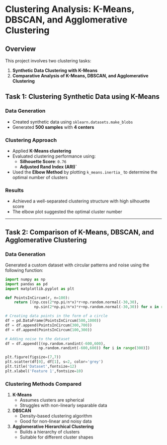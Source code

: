 # Clustering Analysis: K-Means, DBSCAN, and Agglomerative Clustering

## Overview
This project involves two clustering tasks:
1. **Synthetic Data Clustering with K-Means**
2. **Comparative Analysis of K-Means, DBSCAN, and Agglomerative Clustering**

## Task 1: Clustering Synthetic Data using K-Means

### Data Generation
- Created synthetic data using `sklearn.datasets.make_blobs`
- Generated **500 samples** with **4 centers**

### Clustering Approach
- Applied **K-Means clustering**
- Evaluated clustering performance using:
  - **Silhouette Score**: `0.76`
  - **Adjusted Rand Index (ARI)`**
- Used the **Elbow Method** by plotting `k_means.inertia_` to determine the optimal number of clusters

### Results
- Achieved a well-separated clustering structure with high silhouette score
- The elbow plot suggested the optimal cluster number

---

## Task 2: Comparison of K-Means, DBSCAN, and Agglomerative Clustering

### Data Generation
Generated a custom dataset with circular patterns and noise using the following function:

```python
import numpy as np
import pandas as pd
import matplotlib.pyplot as plt

def PointsInCircum(r, n=100):
    return [(np.cos(2*np.pi/n*x)*r+np.random.normal(-30,30),
             np.sin(2*np.pi/n*x)*r+np.random.normal(-30,30)) for x in range(1,n+1)]

# Creating data points in the form of a circle
df = pd.DataFrame(PointsInCircum(500,1000))
df = df.append(PointsInCircum(300,700))
df = df.append(PointsInCircum(100,300))

# Adding noise to the dataset
df = df.append([(np.random.randint(-600,600),
               np.random.randint(-600,600)) for i in range(300)])

plt.figure(figsize=(7,7))
plt.scatter(df[0], df[1], s=2, color='grey')
plt.title('Dataset',fontsize=12)
plt.xlabel('Feature 1',fontsize=10)
```

### Clustering Methods Compared
1. **K-Means**
   - Assumes clusters are spherical
   - Struggles with non-linearly separable data
2. **DBSCAN**
   - Density-based clustering algorithm
   - Good for non-linear and noisy data
3. **Agglomerative Hierarchical Clustering**
   - Builds a hierarchy of clusters
   - Suitable for different cluster shapes

